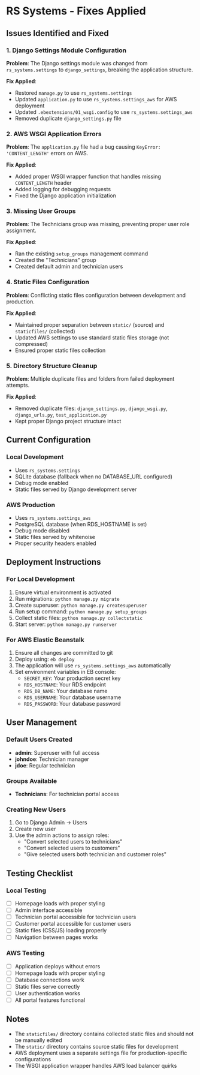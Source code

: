# RS Systems - Fixes Applied

## Issues Identified and Fixed

### 1. Django Settings Module Configuration
**Problem**: The Django settings module was changed from `rs_systems.settings` to `django_settings`, breaking the application structure.

**Fix Applied**:
- Restored `manage.py` to use `rs_systems.settings`
- Updated `application.py` to use `rs_systems.settings_aws` for AWS deployment
- Updated `.ebextensions/01_wsgi.config` to use `rs_systems.settings_aws`
- Removed duplicate `django_settings.py` file

### 2. AWS WSGI Application Errors
**Problem**: The `application.py` file had a bug causing `KeyError: 'CONTENT_LENGTH'` errors on AWS.

**Fix Applied**:
- Added proper WSGI wrapper function that handles missing `CONTENT_LENGTH` header
- Added logging for debugging requests
- Fixed the Django application initialization

### 3. Missing User Groups
**Problem**: The Technicians group was missing, preventing proper user role assignment.

**Fix Applied**:
- Ran the existing `setup_groups` management command
- Created the "Technicians" group
- Created default admin and technician users

### 4. Static Files Configuration
**Problem**: Conflicting static files configuration between development and production.

**Fix Applied**:
- Maintained proper separation between `static/` (source) and `staticfiles/` (collected)
- Updated AWS settings to use standard static files storage (not compressed)
- Ensured proper static files collection

### 5. Directory Structure Cleanup
**Problem**: Multiple duplicate files and folders from failed deployment attempts.

**Fix Applied**:
- Removed duplicate files: `django_settings.py`, `django_wsgi.py`, `django_urls.py`, `test_application.py`
- Kept proper Django project structure intact

## Current Configuration

### Local Development
- Uses `rs_systems.settings`
- SQLite database (fallback when no DATABASE_URL configured)
- Debug mode enabled
- Static files served by Django development server

### AWS Production
- Uses `rs_systems.settings_aws`
- PostgreSQL database (when RDS_HOSTNAME is set)
- Debug mode disabled
- Static files served by whitenoise
- Proper security headers enabled

## Deployment Instructions

### For Local Development
1. Ensure virtual environment is activated
2. Run migrations: `python manage.py migrate`
3. Create superuser: `python manage.py createsuperuser`
4. Run setup command: `python manage.py setup_groups`
5. Collect static files: `python manage.py collectstatic`
6. Start server: `python manage.py runserver`

### For AWS Elastic Beanstalk
1. Ensure all changes are committed to git
2. Deploy using: `eb deploy`
3. The application will use `rs_systems.settings_aws` automatically
4. Set environment variables in EB console:
   - `SECRET_KEY`: Your production secret key
   - `RDS_HOSTNAME`: Your RDS endpoint
   - `RDS_DB_NAME`: Your database name
   - `RDS_USERNAME`: Your database username
   - `RDS_PASSWORD`: Your database password

## User Management

### Default Users Created
- **admin**: Superuser with full access
- **johndoe**: Technician manager
- **jdoe**: Regular technician

### Groups Available
- **Technicians**: For technician portal access

### Creating New Users
1. Go to Django Admin → Users
2. Create new user
3. Use the admin actions to assign roles:
   - "Convert selected users to technicians"
   - "Convert selected users to customers"
   - "Give selected users both technician and customer roles"

## Testing Checklist

### Local Testing
- [ ] Homepage loads with proper styling
- [ ] Admin interface accessible
- [ ] Technician portal accessible for technician users
- [ ] Customer portal accessible for customer users
- [ ] Static files (CSS/JS) loading properly
- [ ] Navigation between pages works

### AWS Testing
- [ ] Application deploys without errors
- [ ] Homepage loads with proper styling
- [ ] Database connections work
- [ ] Static files serve correctly
- [ ] User authentication works
- [ ] All portal features functional

## Notes
- The `staticfiles/` directory contains collected static files and should not be manually edited
- The `static/` directory contains source static files for development
- AWS deployment uses a separate settings file for production-specific configurations
- The WSGI application wrapper handles AWS load balancer quirks 